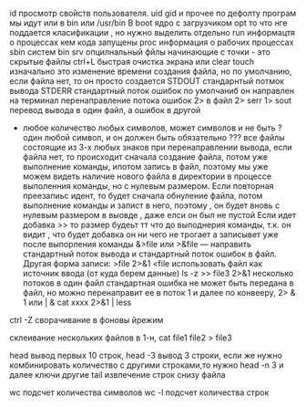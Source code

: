 id просмотр  свойств пользователя. uid gid и прочее
по дефолту програм мы идут или в bin или /usr/bin
В boot ядро с загрузчиком
opt то что нге поддается класификации , но нужно выделить отдельно
run информацтя о процессах кем кода запущены
proc информация о рабочих процессах
sbin систем bin
srv опцилнальный
фйлы начинающие с точки - это скрытые файлы
ctrl+L быстрая очистка экрана или clear
touch изначально это изменение времени создания файла, но по умолчанию, если файла нет, то он просто создается
STDOUT стандарнтый потмок вывода
STDERR стандартный поток ошибок по умолчаниб он направлен на терминал
перенаправление потока ошибок 2> в файл
2> serr 1> sout перевод вывода в один файл, а ошибок в другой
* любое количество любых символов, может символов  и не быть
? один любой символ, и он должен быть обязательно
??? все файлы состоящие из 3-х любых знаков
при перенаправлении вывода, если файла нет, то происходит сначала создание файла, потом уже выполнение команды,  ипотом запись в файл, поэтому мы уже можем видеть наличие нового файла в директории в процессе выполенния команды, но с нулевым размером.
Если повторная преезапиьс идент, то будет сначала обнуление файла, потом выполнение команды и запист в него, поэтому , он будет вновь с нулевым размером в выовде , даже елси он был не пустой
Если идет добавка >> то размер будеьт тт что до выподнерия команды, т.к. он видит , что будет добавка он ни чего не трогает а записывет уже после выпорления команды
&>file или >&file — направить стандартный поток вывода и стандартный поток ошибок в файл. Другая форма записи: >file 2>&1
<file использовать файл как источник ввода (от куда берем данные)
ls -z >> file3 2>&1 несколько потоков в один файл
стандартная ошибка не может быть передана в файл, но можно перенаправит ее в поток 1 и далее по конвееру, 
2> & 1 или | &       cat xxxx 2>&1 | less

ctrl -Z сворачивание в фоновы йрежим

склеивание нескольких файлов в 1-н, cat file1 file2 > file3

head вывод первых 10 строк, 
head -3 вывод 3 строки, если же нужно комбинировать 
количество с другими строками,то нужно head -n 3 и далее ключи другие
tail извлечение строк снизу файла


wc подсчет количества символов
wc -l подсчет количества строк
